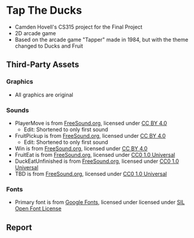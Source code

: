 # Tap The Ducks

 - Camden Hovell's CS315 project for the Final Project
 - 2D arcade game
 - Based on the arcade game "Tapper" made in 1984, but with the theme changed to Ducks and Fruit

## Third-Party Assets

 ### Graphics
 - All graphics are original

 ### Sounds
 - PlayerMove is from [FreeSound.org](https://freesound.org/people/sample_able/sounds/744578/), licensed under [CC BY 4.0](https://creativecommons.org/licenses/by/4.0/)
   - Edit: Shortened to only first sound
 - FruitPickup is from [FreeSound.org](https://freesound.org/people/sample_able/sounds/744577/), licensed under [CC BY 4.0](https://creativecommons.org/licenses/by/4.0/)
   - Edit: Shortened to only first sound
 - Win is from [FreeSound.org](https://freesound.org/people/LittleRobotSoundFactory/sounds/270333/), licensed under [CC BY 4.0](https://creativecommons.org/licenses/by/4.0/)
 - FruitEat is from [FreeSound.org](https://freesound.org/people/jeckkech/sounds/391659/), licensed under [CC0 1.0 Universal](https://creativecommons.org/publicdomain/zero/1.0/)
 - DuckEatUnfinished is from [FreeSound.org](https://freesound.org/people/lulyc/sounds/346116/), licensed under [CC0 1.0 Universal](https://creativecommons.org/publicdomain/zero/1.0/)
 - TBD is from [FreeSound.org](https://freesound.org/people/CJspellsfish/sounds/727650/), licensed under [CC0 1.0 Universal](https://creativecommons.org/publicdomain/zero/1.0/)

 ### Fonts
 - Primary font is from [Google Fonts](https://fonts.google.com/specimen/Jersey+10?preview.text=Tap%20The%20Ducks%20123&query=jersey&lang=en_Latn&script=Latn&categoryFilters=Appearance:%2FTheme%2FPixel), licensed under licensed under [SIL Open Font License](https://openfontlicense.org/open-font-license-official-text/)
 
 
## Report
